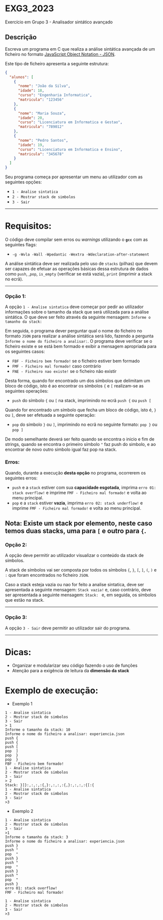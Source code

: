 # EXG3_2023

Exercício em Grupo 3 - Analisador sintático avançado

## Descrição

Escreva um programa em C que realiza a análise sintática avançada de um ficheiro no formato [JavaScript Object Notation - JSON](https://pt.wikipedia.org/wiki/JSON "JSON - Wikipedia").

Este tipo de ficheiro apresenta a seguinte estrutura:

```json
{
  "alunos": [
    {
      "nome": "João da Silva",
      "idade": 18,
      "curso": "Engenharia Informatica",
      "matricula": "123456"
    },
    {
      "nome": "Maria Souza",
      "idade": 20,
      "curso": "Licenciatura em Informatica e Gestao",
      "matricula": "789012"
    },
    {
      "nome": "Pedro Santos",
      "idade": 19,
      "curso": "Licenciatura em Informatica e Ensino",
      "matricula": "345678"
    }
  ]
}
```

Seu programa começa por apresentar um menu ao utilizador com as seguintes opções:

* `1 - Analise sintatica`
* `2 - Mostrar stack de simbolos`
* `3 - Sair`

---

# Requisitos:

O código deve compilar sem erros ou *warnings* utilizando o **`gcc`** com as seguintes flags:

- `-g -Wvla -Wall -Wpedantic -Wextra -Wdeclaration-after-statement`

A análise sintática deve ser realizada pelo uso de `stacks` (pilhas) que devem ser capazes de efetuar as operações básicas dessa estrutura de dados como `push`, ,`pop`, `is_empty` (verificar se está vazia), `print` (imprimir a stack no ecrã).

---

### Opção 1:

A opção `1 - Analise sintatica` deve começar por pedir ao utilizador informações sobre o tamanho da stack que será utilizada para a análise sintática. O que deve ser feito através da seguinte mensagem: `Informe o tamanho da stack: `

Em seguida, o programa dever perguntar qual o nome do ficheiro no formato `JSON` para realizar a análise sintática será lido, fazendo a pergunta `Informe o nome do ficheiro a analisar:`. O programa deve verificar se o ficheiro existe e se está bem formado e exibir a mensagem apropriada para os seguintes casos:

- `FBF - Ficheiro bem formado!` se o ficheiro estiver bem formado
- `FMF - Ficheiro mal formado!` caso contrário
- `FNE - Ficheiro nao existe!` se o ficheiro não existir

Desta forma, quando for encontrado um dos símbolos que delimitam um bloco de código, isto é ao encontrar os símbolos `{` e `[` realizam-se as seguintes operações:

* `push` do símbolo `{` ou `[` na stack, imprimindo no ecrã `push {` ou `push [`

Quando for encontrado um símbolo que fecha um bloco de código, isto é, `}` ou `]`, deve ser efetuada a seguinte operação:

* `pop` do símbolo `}` ou `]`, imprimindo no ecrã no seguinte formato: `pop }` ou `pop ]`

De modo semelhante deverá ser feito quando se encontra o inicio e fim de strings, quando se encontra o primeiro símbolo `"`  faz push do simbolo, e ao encontrar de novo outro simbolo igual faz pop na stack.

### Erros:

Quando, durante a execução **desta opção** no programa, ocorrerem os seguintes erros:

- `push` e a `stack` estiver com sua **capacidade esgotada**, imprima `erro 01: stack overflow!` e imprime `FMF - Ficheiro mal formado!` e volta ao menu principal.
- `pop` e a `stack` estiver **vazia**, imprima `erro 02: stack underflow!` e imprime `FMF - Ficheiro mal formado!` e volta ao menu principal.

Nota: Existe um stack por elemento, neste caso temos duas stacks, uma para `[` e outro para `{`. 
---

### Opção 2:

A opção deve permitir ao utilizador visualizar o conteúdo da stack de símbolos.

A stack de símbolos vai ser composta por todos os símbolos `{`, `}`, `[`, `]`, `(`, `)` e `:` que foram encontrados no ficheiro `JSON`.

Caso a stack esteja vazia ou nao for feito a analise sintatica, deve ser apresentada a seguinte mensagem: `Stack vazia!` e, caso contrário, deve ser apresentada a seguinte mensagem: `Stack: ` e, em seguida, os símbolos que estão na stack.

---

### Opção 3:

A opção `3 - Sair` deve permitir ao utilizador sair do programa.

---

# Dicas:

- Organizar e modularizar seu código fazendo o uso de funções
- Atenção para a exigência de leitura da **dimensão da stack**

# Exemplo de execução:

- Exemplo 1
```console
1 - Analise sintatica
2 - Mostrar stack de simbolos
3 - Sair
> 1
Informe o tamanho da stack: 10
Informe o nome do ficheiro a analisar: experiencia.json
push {
push {
push [
pop  ]
pop  }
pop  }
FBF - Ficheiro bem formado!
1 - Analise sintatica
2 - Mostrar stack de simbolos
3 - Sair
> 2
Stack: }]}:,:,:,:{,}:,:,:,:{,}:,:,:,:{[:{
1 - Analise sintatica
2 - Mostrar stack de simbolos
3 - Sair
>3
```
- Exemplo 2
```console
1 - Analise sintatica
2 - Mostrar stack de simbolos
3 - Sair
>1
Informe o tamanho da stack: 3
Informe o nome do ficheiro a analisar: experiencia.json
push }
push "
pop  "
push }
push "
pop  "
push }
push "
pop  "
push }
erro 01: stack overflow!
FMF - Ficheiro mal formado!

1 - Analise sintatica
2 - Mostrar stack de simbolos
3 - Sair
>3
```
